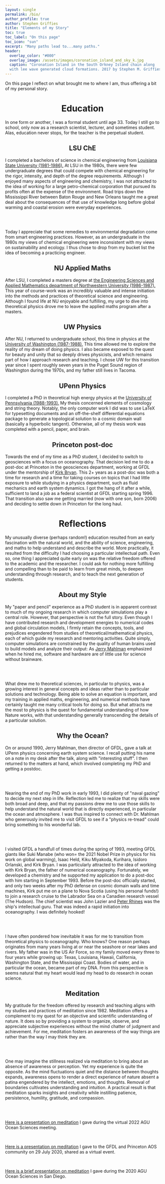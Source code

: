 ```yaml
---
layout: single 
permalink: /bio/
author_profile: true
author: Stephen Griffies
title: "Elements of my Story"
toc: true
toc_label: "On this page"
toc_icon: "sun"
excerpt: "Many paths lead to...many paths."
header:
  overlay_color: "#000"
  overlay_image: /assets/images/coronation_island_and_sky_k.jpg
  caption: "Coronation Island in the South Orkney Island chain along
  with lee wave generated cloud formations. 2017 by Stephen M. Griffies"
---
```


<p align="justify">

On this page I reflect on what brought me to where I am, thus offering
a bit of my personal story.

</p>

# <center> Education</center>

<p align="justify">

In one form or another, I was a formal student until age 33.  Today I
still go to school, only now as a research scientist, lecturer, and
sometimes student.  Alas, education never stops, for the teacher is
the perpetual student.

</p>

## <center>LSU ChE</center>

<p align="justify">

I completed a bachelors of science in chemical engineering from <a
href="https://www.lsu.edu/eng/che/index.php"> Louisiana State
University (1981-1986).</a> At LSU in the 1980s, there were few
undergraduate degrees that could compete with chemical engineering for
the rigor, intensity, and depth of the degree requirements.  Although
I enjoyed many aspects of engineering and chemistry, I was not
attracted to the idea of working for a large petro-chemical
corporation that pursued its profits often at the expense of the
environment.  Road trips down the Mississippi River between Baton
Rouge and New Orleans taught me a great deal about the consequences of
that use of knowledge long before global warming and coastal erosion
were everyday experiences.

<br> <br>

Today I appreciate that some remedies to environmental degradation
come from smart engineering practices.  However, as an undergraduate
in the 1980s my views of chemical engineering were inconsistent with
my views on sustainability and ecology. I thus chose to drop from my
bucket list the idea of becoming a practicing engineer.

</p>


## <center>NU Applied Maths</center>

<p align="justify">

After LSU, I completed a masters degree at <a
href="https://www.mccormick.northwestern.edu/applied-math/"> the
Engineering Sciences and Applied Mathematics department of
Northwestern University (1986-1987).</a> This year of course-work was
an incredibly valuable and intense initiation into the methods and
practices of theoretical science and engineering.  Although I found
life at NU enjoyable and fulfilling, my urge to dive into theoretical
physics drove me to leave the applied maths program after a masters.

</p>

## <center>UW Physics</center>

<p align="justify">

After NU, I returned to undergraduate school, this time in physics at
the <a href="https://phys.washington.edu/"> University of Washington
(1987-1988).</a> This time allowed me to explore the reality of my
dream of doing physics.  I also became exposed to the quest for beauty
and unity that so deeply drives physicists, and which remains part of
how I approach research and teaching.  I chose UW for this transition
year since I spent roughly seven years in the Puget Sound region of
Washington during the 1970s, and my father still lives in Tacoma. 

</p>

## <center>UPenn Physics</center>

<p align="justify">

I completed a PhD in theoretical high energy physics at the <a
href="http://www.physics.upenn.edu/"> University of Pennsylvania
(1988-1993).</a> My thesis concerned elements of cosmology and string
theory.  Notably, the only computer work I did was to use LaTeX for
typesetting documents and an off-the-shelf differential equations
package to generate a topological solution to a cosmic domain wall
(basically a hyperbolic tangent).  Otherwise, all of my thesis work
was completed with a pencil, paper, and brain.

</p>


## <center>Princeton post-doc</center>

<p align="justify">

Towards the end of my time as a PhD student, I decided to switch to
geosciences with a focus on oceanography.  That decision led me to do
a post-doc at Princeton in the geosciences department, working at GFDL
under the mentorship of <a
href="https://en.wikipedia.org/wiki/Kirk_Bryan_(oceanographer)">Kirk
Bryan</a>.  This 2+ years as a post-doc was both a time for research
and a time for taking courses on topics that I had little exposure to
while studying in a physics department, such as fluid mechanics and
earth system dynamics. I got the hang of it after a while, sufficient
to land a job as a federal scientist at GFDL starting spring 1996.
That transition also saw me getting married (now with one son, born
2006) and deciding to settle down in Princeton for the long haul.


</p>




# <center>Reflections</center>

<p align="justify">

My unusually diverse (perhaps random!) education resulted from an
early fascination with the natural world, and the ability of science,
engineering, and maths to help understand and describe the world.
More practically, it resulted from the difficulty I had choosing a
particular intellectual path.  Even so, one thing I appreciated quite
early on was the relative freedom offered to the academic and the
researcher.  I could ask for nothing more fulfilling and compelling
than to be paid to learn from great minds, to deepen understanding
through research, and to teach the next generation of students. 

</p>

## <center>About my Style</center>

<p align="justify">

My "paper and pencil" experience as a PhD student is in apparent
contrast to much of my ongoing research in which computer simulations
play a central role.  However, that perspective is not the full story.
Even though I have contributed research and development energies to
numerical codes and global circulation models, I firmly retain the
concepts, tools, and prejudices engendered from studies of
theoretical/mathematical physics, each of which guide my research and
mentoring activities. Quite simply, computer simulations are
constrained by the quality of human brains used to build models and
analyze their output: As <a
href="https://en.wikipedia.org/wiki/Jerry_D._Mahlman"> Jerry
Mahlman</a> emphasized when he hired me, software and hardware are of
little use for science without brainware.

<br> <br>

What drew me to theoretical sciences, in particular to physics, was a
growing interest in general concepts and ideas rather than to
particular solutions and technology.  Being able to solve an equation
is important, and my training in applied maths, engineering, and
numerical methods have certainly taught me many critical tools for
doing so.  But what attracts me the most to physics is the quest for
fundamental understanding of how Nature works, with that understanding
generally transcending the details of a particular solution.

</p>

## <center>Why the Ocean?</center>

<p align="justify">

On or around 1990, Jerry Mahlman, then director of GFDL, gave a talk
at UPenn physics concerning earth system science.  I recall putting
his name on a note in my desk after the talk, along with "interesting
stuff".  I then returned to the matters at hand, which involved
completing my PhD and getting a postdoc.


<br> <br>

Nearing the end of my PhD work in early 1993, I did plenty of "naval
gazing" to decide my next step in life. Reflection led me to realize
that my skills were both broad and deep, and that my passions drew me
to use those skills to help understand the natural world that is
directly experienced, in particular the ocean and atmosphere. I was
thus inspired to connect with Dr. Mahlman who generously invited me to
visit GFDL to see if a "physics re-tread" could bring something to his
wonderful lab.

<br> <br>

I visited GFDL a handfull of times during the spring of 1993, meeting
GFDL giants like Suki Manabe (who won= the 2021 Nobel Prize in physics
for his work on global warming), Isaac Held, Kiku Miyakoda, Kurihara,
Isidoro Orlanski, and Kirk Bryan.  I was particularly attracted to the
idea of working with Kirk Bryan, the father of numerical oceanography.
Fortunately, we developed a chemistry and he supported my application
to do a post-doc with him starting in September 1993. Before the
post-doc officially started, and only two weeks after my PhD defense
on cosmic domain walls and time machines, Kirk put me on a plane to
Nova Scotia (using his personal funds!) to join a research cruise to
the Labrador Sea on a Canadien research vessel (The Hudson).  The
chief scientist was John Lazier and <a
href="https://www.ocean.washington.edu/people/faculty/rhines/rhines.html">Peter
Rhines</a> was the ship's intellectual guru. That was indeed a rapid
initiation into oceanography. I was definitely hooked!

<br> <br>

I have often pondered how inevitable it was for me to transition from
theoretical physics to oceanography. Who knows?  One reason perhaps
originates from many years living at or near the seashore or near
lakes and rivers.  My father was in the US Air Force, so my family
moved every three to four years while growing up: Texas, Louisiana,
Hawaii, California, Washington State, and the Mississippi Coast.
Bodies of water, and in particular the ocean, became part of my DNA.
From this perspective is seems natural that my heart would lead my
head to do research in ocean science.


</p>


## <center>Meditation</center>

<p align="justify">

My gratitude for the freedom offered by research and teaching aligns
with my studies and practices of meditation since 1982.  Meditation
offers a complement to my quest for an objective and scientific
understanding of nature.  It does so by providing a system to
organize, observe, and appreciate subjective experiences without the
mind chatter of judgment and achievement. For me, meditation fosters
an awareness of the way things are rather than the way I may think
they are.

<br> <br>

One may imagine the stillness realized via meditation to bring about
an absence of awareness or perception.  Yet my experience is quite the
opposite.  As the mind fluctuations quiet and the distance between
thoughts expands, awareness opens to render a direct experience of
nature absent a patina engendered by the intellect, emotions, and
thoughts.  Removal of boundaries cultivates understanding and
intuition.  A practical result is that meditation sparks insights and
creativity while instilling patience, persistence, humility,
gratitude, and compassion.

<br> <br>

<a href="/assets/pdfs/PersonalReflectionsMeditation.pdf">Here is a presentation on
meditation</a> I gave during the virtual 2022 AGU Ocean Sciences
meeting.

<br>

<a href="/assets/pdfs/Meditation_GFDL.pdf">Here is a
presentation on meditation</a> I gave to the GFDL and Princeton AOS
community on 29 July 2020, shared as a virtual event.

<br>

<a href="/assets/pdfs/MeditationScientists_OSM2020.pdf">Here is a
brief presentation on meditation</a> I gave during the 2020 AGU Ocean
Sciences in San Diego.
